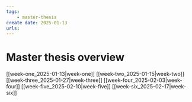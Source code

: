 ```yaml
---
tags:
    - master-thesis
create date: 2025-01-13
urls:
---
```


# Master thesis overview

[[week-one_2025-01-13|week-one]]
[[week-two_2025-01-15|week-two]]
[[week-three_2025-01-27|week-three]]
[[week-four_2025-02-03|week-four]]
[[week-five_2025-02-10|week-five]]
[[week-six_2025-02-17|week-six]]


